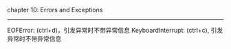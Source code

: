 chapter 10:
	Errors and Exceptions

----------------------------------------------------

EOFError: (ctrl+d)，引发异常时不带异常信息
KeyboardInterrupt: (ctrl+c), 引发异常时不带异常信息	
